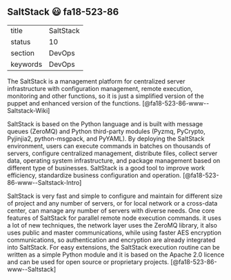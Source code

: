 ## SaltStack :smiley: fa18-523-86



|          |               |
| -------- | ------------- |
| title    | SaltStack     | 
| status   | 10            |
| section  | DevOps        |
| keywords | DevOps        |


The SaltStack is a management platform for centralized server infrastructure with configuration management, remote execution, monitoring and other functions, so it is just a simplified version of the puppet and enhanced version of the functions. [@fa18-523-86-www--Saltstack-Wiki]

SaltStack is based on the Python language and is built with message queues (ZeroMQ) and Python third-party modules (Pyzmq, PyCrypto, Pyjinjia2, python-msgpack, and PyYAML). By deploying the SaltStack environment, users can execute commands in batches on thousands of servers, configure centralized management, distribute files, collect server data, operating system infrastructure, and package management based on different type of businesses. SaltStack is a good tool to improve work efficiency, standardize business configuration and operation. [@fa18-523-86-www--Saltstack-Intro]

SaltStack is very fast and simple to configure and maintain for different size of project and any number of servers, or for local network or a cross-data center, can manage any number of servers with diverse needs. One core features of SaltStack for parallel remote node execution commands. it uses a lot of new techniques, the network layer uses the ZeroMQ library, it also uses public and master communications, while using faster AES encryption communications, so authentication and encryption are already integrated into SaltStack. For easy extensions, the SaltStack execution routine can be written as a simple Python module and it is based on the Apache 2.0 licence and can be used for open source or proprietary projects. [@fa18-523-86-www--Saltstack]
